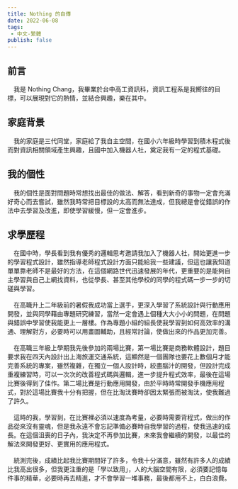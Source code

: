```yaml
---
title: Nothing 的自傳
date: 2022-06-08
tags: 
 - 中文-繁體
publish: false
---
```


## 前言
&emsp;我是 Nothing Chang，我畢業於台中高工資訊科，資訊工程系是我嚮往的目標，可以展現對它的熱情，並結合興趣，樂在其中。
	
## 家庭背景
&emsp;我的家庭是三代同堂，家庭給了我自主空間，在國小六年級時學習到積木程式後而對資訊相關領域產生興趣，且國中加入機器人社，奠定我有一定的程式基礎。

## 我的個性
&emsp;我的個性是面對問題時常想找出最佳的做法、解答，看到新奇的事物一定會充滿好奇心而去嘗試，雖然我時常把目標設的太高而無法達成，但我總是會從錯誤的作法中去學習及改進，即使學習緩慢，但一定會進步。

## 求學歷程
&emsp;在國中時，學長看到我有優秀的邏輯思考邀請我加入了機器人社，開始更進一步的學習程式設計，雖然指導老師程式設計方面只能給我一些建議，但這也讓我知道單單靠老師不是最好的方法，在這個網路世代迅速發展的年代，更重要的是能夠自主學習與自己上網找資料，也從學長、甚至其他學校的同學的程式碼一步一步的切磋與學習。<br/><br/>
&emsp;在高職升上二年級前的暑假我成功當上選手，更深入學習了系統設計與行動應用開發，並與同學藉由專題研究練習，當然一定會遇上個種大大小小的問題，在問題與錯誤中學習使我能更上一層樓。作為專題小組的組長使我學習到如何高效率的溝通、理解對方，必要時可以用畫圖輔助，且經常討論，使做出來的作品更加完善。<br/><br/>
&emsp;在高職三年級上學期我先後參加的兩場比賽，第一場比賽是商務軟體設計，題目要求我在四天內設計出上海旅運交通系統，這顯然是一個團隊也要花上數個月才能完善系統的專案，雖然複雜，在獨立一個人設計時，絞盡腦汁的開發，但設計完成重複練習時，可以一次次的改善程式碼與邏輯，進一步提升程式效率，最後在這場比賽後得到了佳作。第二場比賽是行動應用開發，由於平時時常開發手機應用程式，對於這場比賽我十分有把握，但在比淘汰賽時卻因太緊張而被淘汰，使我難過了許久。<br/><br/>
&emsp;這時的我，學習到，在比賽裡必須以速度為考量，必要時需要背程式，做出的作品從來沒有靈魂，但是我永遠不會忘記準備必賽時自我學習的過程，使我迅速的成長。在這個沮喪的日子內，我決定不再參加比賽，未來我會繼續的開發，以最佳的解法來開發更好、更實用的應用程式。<br/><br/>
&emsp;統測完後，成績比起我比賽期間好了許多，令我十分滿意，雖然有許多人的成績比我高出很多，但我更注重的是「學以致用」，人的大腦空間有限，必須要記憶每件事的精華，必要時再去精進，才不會學習一堆事務，最後都用不上，白白浪費。
